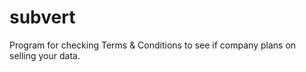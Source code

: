 # subvert
Program for checking Terms &amp; Conditions to see if company plans on selling your data.
